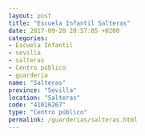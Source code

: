 ```yaml
---
layout: post
title: "Escuela Infantil Salteras"
date: 2017-09-20 20:57:05 +0200
categories:
- Escuela Infantil
- sevilla
- salteras
- Centro público
- guarderia
name: "Salteras"
province: "Sevilla"
location: "Salteras"
code: "41016267"
type: "Centro público"
permalink: /guarderias/salteras.html
---
```

